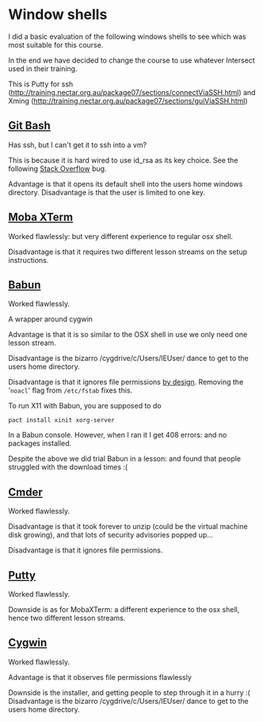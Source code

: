 # Window shells

I did a basic evaluation of the following windows shells to see which was most suitable for this course.

In the end we have decided to change the course to use whatever Intersect used in their
training. 

This is Putty for ssh (http://training.nectar.org.au/package07/sections/connectViaSSH.html) and
Xming (http://training.nectar.org.au/package07/sections/guiViaSSH.html)

## [Git Bash](https://git-for-windows.github.io/)

Has ssh, but I can't get it to ssh into a vm?

This is because it is hard wired to use id_rsa as its key choice. See the following
[Stack Overflow](http://stackoverflow.com/questions/17383177/permission-denied-publickey-errors-on-windows-when-using-moovweb)
bug.

Advantage is that it opens its default shell into the users home windows directory.
Disadvantage is that the user is limited to one key.

## [Moba XTerm](http://mobaxterm.mobatek.net/)

Worked flawlessly: but very different experience to regular osx shell.

Disadvantage is that it requires two different lesson streams on the setup instructions.

## [Babun](http://babun.github.io/)

Worked flawlessly.

A wrapper around cygwin

Advantage is that it is so similar to the OSX shell in use we only need one lesson stream.

Disadvantage is the bizarro /cygdrive/c/Users/IEUser/ dance to get to the users home directory.

Disadvantage is that it ignores file permissions [by design](https://github.com/babun/babun/issues/457).
Removing the '`noacl`' flag from `/etc/fstab` fixes this.

To run X11 with Babun, you are supposed to do

`pact install xinit xorg-server`

In a Babun console. However, when I ran it I get 408 errors: and no packages installed.

Despite the above we did trial Babun in a lesson: and found that people struggled with the download times :( 

## [Cmder](http://cmder.net/)

Worked flawlessly.

Disadvantage is that it took forever to unzip (could be the virtual machine disk growing), and that lots
of security advisories popped up...

Disadvantage is that it ignores file permissions.

## [Putty](http://www.chiark.greenend.org.uk/~sgtatham/putty/)

Worked flawlessly.

Downside is as for MobaXTerm: a different experience to the osx shell, hence two different lesson streams.

## [Cygwin](https://cygwin.com/)

Worked flawlessly.

Advantage is that it observes file permissions flawlessly

Downside is the installer, and getting people to step through it in a hurry :(
Disadvantage is the bizarro /cygdrive/c/Users/IEUser/ dance to get to the users home directory.